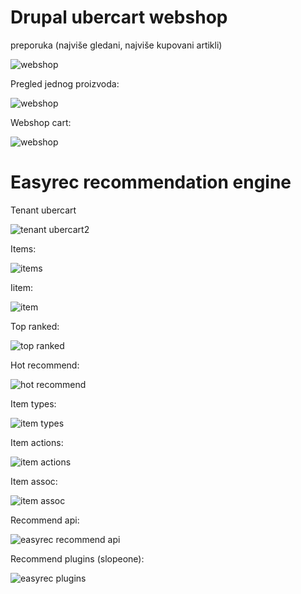 
Drupal ubercart webshop
=================================

preporuka (najviše gledani, najviše kupovani artikli)

![webshop](https://raw.github.com/hernad/FIT_PeB/master/img/webshop_1_most_view_bought.png)

Pregled jednog proizvoda:

![webshop](https://raw.github.com/hernad/FIT_PeB/master/img/webshop_2_proizvod.png)

Webshop cart:

![webshop](https://raw.github.com/hernad/FIT_PeB/master/img/webshop_3_cart.png)


Easyrec recommendation engine
======================================

Tenant ubercart

![tenant ubercart2](https://raw.github.com/hernad/FIT_PeB/master/img/easyrec_1_tenant.png)

Items:
    
![items](https://raw.github.com/hernad/FIT_PeB/master/img/easyrec_2_item.png) 

Iitem:

![item](https://raw.github.com/hernad/FIT_PeB/master/img/easyrec_3_item.png)    

Top ranked:

![top ranked](https://raw.github.com/hernad/FIT_PeB/master/img/easyrec_4_top_ranked.png)  

Hot recommend:

![hot recommend](https://raw.github.com/hernad/FIT_PeB/master/img/easyrec_5_hot_recommend.png)

Item types:

![item types](https://raw.github.com/hernad/FIT_PeB/master/img/easyrec_6_item_types.png)


Item actions:

![item actions](https://raw.github.com/hernad/FIT_PeB/master/img/easyrec_7_item_actions.png)  


Item assoc:

![item assoc](https://raw.github.com/hernad/FIT_PeB/master/img/easyrec_8_item_assoc.png) 


Recommend api:

![easyrec recommend api](https://raw.github.com/hernad/FIT_PeB/master/img/easyrec_9_recommend_api.png)

Recommend plugins (slopeone):

![easyrec plugins](https://raw.github.com/hernad/FIT_PeB/master/img/easyrec_10_plugins.png)

